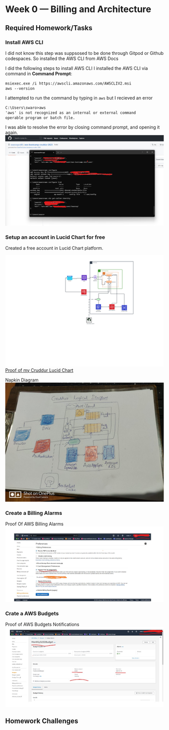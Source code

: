 # Week 0 — Billing and Architecture

## Required Homework/Tasks

### Install AWS CLI


I did not know this step was suppsosed to be done through Gitpod or Github codespaces.
So installed the AWS CLI from AWS Docs


I did the following steps to install AWS CLI
I installed the AWS CLI via command in **Command Prompt**:

```
msiexec.exe /i https://awscli.amazonaws.com/AWSCLIV2.msi
aws --version
```


I attempted to run the command by typing in `aws` but I recieved an error


```
C:\Users\swaro>aws
'aws' is not recognized as an internal or external command
operable program or batch file.
```
I was able to resolve the error by closing command prompt, and opening it again.
![Proof Of AWS CLI](assets/proof-of-aws-cli.jpg)

### Setup an account in Lucid Chart for free
Created a free account in Lucid Chart platform.

![Cruddur Lucid Chart](assets/cruddur-logical-daigram-lucid-chart.jpeg)
[Proof of my Cruddur Lucid Chart ](https://lucid.app/lucidchart/7f7fd618-6cfb-416d-853a-b77da45ed7a2/edit?page=0_0#)

Napkin Diagram
![Cruddur Logical Diagram](assets/cruddur-logical-daigram.jpeg)

### Create a Billing Alarms

Proof Of AWS Billing Alarms
![Proof Of AWS Billing Alarms](assets/proof-of-billing-alerts.jpg)

### Crate a AWS Budgets

Proof of AWS Budgets Notifications
![Proof of AWS Budgets Notifications](assets/proof-of-aws-budgets.jpg)


## Homework Challenges

